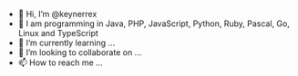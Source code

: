 - 👋 Hi, I’m @keynerrex
- 💞️ I am programming in Java, PHP, JavaScript, Python, Ruby, Pascal, Go, Linux and TypeScript
- 🌱 I’m currently learning ...
- 👀 I’m looking to collaborate on ...
- 📫 How to reach me ...

<!---
keynerrex/keynerrex is a ✨ special ✨ repository because its `README.md` (this file) appears on your GitHub profile.
You can click the Preview link to take a look at your changes.
--->

